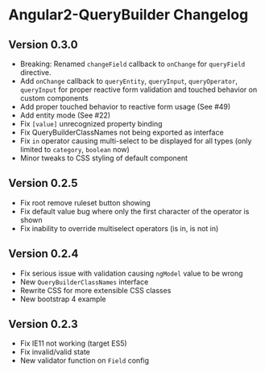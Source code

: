 Angular2-QueryBuilder Changelog
===============

Version 0.3.0
-----------
- Breaking: Renamed `changeField` callback to `onChange` for `queryField` directive.
- Add `onChange` callback to `queryEntity`, `queryInput`, `queryOperator`, `queryInput` for proper reactive form validation and touched behavior on custom components
- Add proper touched behavior to reactive form usage (See #49)
- Add entity mode (See #22)
- Fix `[value]` unrecognized property binding
- Fix QueryBuilderClassNames not being exported as interface
- Fix `in` operator causing multi-select to be displayed for all types (only limited to `category`, `boolean` now)
- Minor tweaks to CSS styling of default component

Version 0.2.5
-----------
- Fix root remove ruleset button showing
- Fix default value bug where only the first character of the operator is shown
- Fix inability to override multiselect operators (is in, is not in)

Version 0.2.4
-----------
- Fix serious issue with validation causing `ngModel` value to be wrong
- New `QueryBuilderClassNames` interface
- Rewrite CSS for more extensible CSS classes
- New bootstrap 4 example

Version 0.2.3
-----------
- Fix IE11 not working (target ES5)
- Fix invalid/valid state
- New validator function on `Field` config
